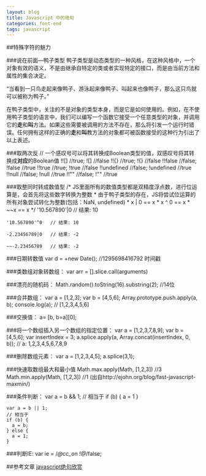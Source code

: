 ```yaml
---
layout: blog
title: Javascript 中的绝句
categories: font-end
tags: javascript
---
```

##特殊字符的魅力

###说在前面—鸭子类型
鸭子类型是动态类型的一种风格，在这种风格中，一个对象有效的语义，不是由继承自特定的类或者实现特定的接口，而是由当前方法和属性的集合决定。

“当看到一只鸟走起来像鸭子、游泳起来像鸭子、叫起来也像鸭子，那么这只鸟就可以被称为鸭子。”

在鸭子类型中，关注的不是对象的类型本身，而是它是如何使用的。例如，在不使用鸭子类型的语言中，我们可以编写一个函数它接受一个任意类型的对象，并调用它的**走**和**叫**方法。如果这些需要被调用的方法不存在，那么将引发一个运行时错误。任何拥有这样的正确的**走**和**叫**教方法的对象都可被函数接受的这种行为引出了以上表述。

###取两次反
	// 一个感叹号可以将其转换成Boolean类型的值，双感叹号将其转换成**对应**的Boolean值
	!![] //true; ![] //false
	!!{} //true; !{} //false
	!!false //false; !false //true
	!!true //true; !true //false
	!!undefined //false; !undefined //true
	!!null //false; !null //true
	!!"" //false; !"" //true

###取整同时转成数值型
	/* JS里面所有的数值类型都是双精度浮点数，进行位运算是，会首先将这些数字转换为整数
	 * 由于鸭子类型的存在，JS将尝试位运算的所有对象尝试转化为整数(包括：NaN, undefined)
	 * x | 0 == x
	 * x ^ 0 == x
	 * ~~x == x
	 */
	'10.567890'|0	// 结果: 10

	'10.567890'^0	// 结果: 10

	-2.23456789|0 	// 结果: -2

	~~-2.23456789 	// 结果: -2

###日期转数值
	var d = +new Date(); //1295698416792 时间戳

###类数组对象转数组：
	var arr = [].slice.call(arguments)

###漂亮的随机码：
	Math.random().toString(16).substring(2);	//14位

###合并数组：
	var a = [1,2,3];
	var b = [4,5,6];
	Array.prototype.push.apply(a, b);
	console.log(a); 	// [1,2,3,4,5,6]

###交换值：
	a= [b, b=a][0];

###将一个数组插入另一个数组的指定位置：
	var a = [1,2,3,7,8,9];
	var b = [4,5,6];
	var insertIndex = 3;
	a.splice.apply(a, Array.concat(insertIndex, 0, b));
	// a: 1,2,3,4,5,6,7,8,9

###删除数组元素：
	var a = [1,2,3,4,5];
	a.splice(3,1);

###快速取数组最大和最小值
	Math.max.apply(Math, [1,2,3]) //3
	Math.min.apply(Math, [1,2,3]) //1
	(出自http://ejohn.org/blog/fast-javascript-maxmin/)

###条件判断：
	var a = b && 1; 
	// 相当于
	if (b) {
	  a = 1
	}

	var a = b || 1; 
	// 相当于
	if (b) {
	  a = b;
	} else {
	  a = 1;
	}

###判断IE:
	var ie = /*@cc_on !@*/false;

##参考文章
[javascript绝句欣赏](http://site.douban.com/106371/widget/notes/22456/note/142716442/)